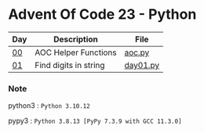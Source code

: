<!-- ----------------------------------------------------------------------- -->

# Advent Of Code 23 - Python

| Day                                       | Description           | File                     |
| ----------------------------------------- | --------------------- | ------------------------ |
| [00](https://adventofcode.com/2023)       | AOC Helper Functions  | [aoc.py](src/aoc.py)     |
| [01](https://adventofcode.com/2023/day/1) | Find digits in string | [day01.py](src/day01.py) |

### Note

python3 : `Python 3.10.12`

pypy3 : `Python 3.8.13 [PyPy 7.3.9 with GCC 11.3.0]`
